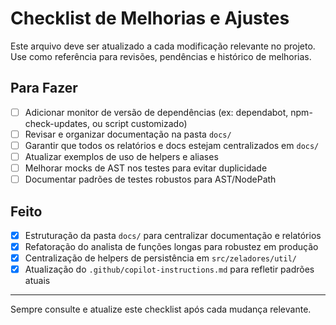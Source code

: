 # Checklist de Melhorias e Ajustes

Este arquivo deve ser atualizado a cada modificação relevante no projeto. Use como referência para revisões, pendências e histórico de melhorias.

## Para Fazer
- [ ] Adicionar monitor de versão de dependências (ex: dependabot, npm-check-updates, ou script customizado)
- [ ] Revisar e organizar documentação na pasta `docs/`
- [ ] Garantir que todos os relatórios e docs estejam centralizados em `docs/`
- [ ] Atualizar exemplos de uso de helpers e aliases
- [ ] Melhorar mocks de AST nos testes para evitar duplicidade
- [ ] Documentar padrões de testes robustos para AST/NodePath

## Feito
- [x] Estruturação da pasta `docs/` para centralizar documentação e relatórios
- [x] Refatoração do analista de funções longas para robustez em produção
- [x] Centralização de helpers de persistência em `src/zeladores/util/`
- [x] Atualização do `.github/copilot-instructions.md` para refletir padrões atuais

---
Sempre consulte e atualize este checklist após cada mudança relevante.
